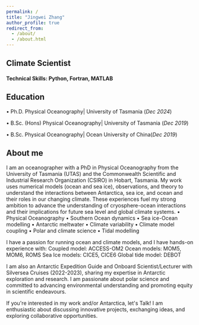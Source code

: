 ```yaml
---
permalink: /
title: "Jingwei Zhang"
author_profile: true
redirect_from: 
  - /about/
  - /about.html
---
```

## Climate Scientist

#### Technical Skills: Python, Fortran, MATLAB

## Education

• Ph.D.        Physical Oceanography| University of Tasmania   (_Dec 2024_)

• B.Sc. (Hons) Physical Oceanography| University of Tasmania   (_Dec 2019_)

• B.Sc.        Physical Oceanography| Ocean University of China(_Dec 2019_)

## About me
I am an oceanographer with a PhD in Physical Oceanography from the University of Tasmania (UTAS) and the Commonwealth Scientific and Industrial Research Organization (CSIRO) in Hobart, Tasmania. My work uses numerical models (ocean and sea ice), observations, and theory to understand the interactions between Antarctica, sea ice, and ocean and their roles in our changing climate. These experiences fuel my strong ambition to advance the understanding of cryosphere-ocean interactions and their implications for future sea level and global climate systems.
• Physical Oceanography • Southern Ocean dynamics • Sea ice-Ocean modelling • Antarctic meltwater • Climate variability • Climate model coupling • Polar and climate science • Tidal modelling

I have a passion for running ocean and climate models, and I have hands-on experience with:
Coupled model: ACCESS-OM2
Ocean models: MOM5, MOM6, ROMS
Sea Ice models: CICE5, CICE6
Global tide model: DEBOT

I am also an Antarctic Expedition Guide and Onboard Scientist/Lecturer with Silversea Cruises (2022-2023), sharing my expertise in Antarctic exploration and research. I am passionate about polar science and committed to advancing environmental understanding and promoting equity in scientific endeavours.

If you're interested in my work and/or Antarctica, let's Talk! 
I am enthusiastic about discussing innovative projects, exchanging ideas, and exploring collaborative opportunities.
